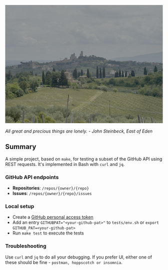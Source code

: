 ![Random picture from my walk](sangimi.png)

*All great and precious things are lonely. - John Steinbeck, East of Eden*

## Summary

A simple project, based on `make`, for testing a subset of the GitHub API
using REST requests. It's implemented in Bash with `curl` and `jq`.

### GitHub API endpoints

- **Repositories**: `/repos/{owner}/{repo}`
- **Issues**: `/repos/{owner}/{repo}/issues`

### Local setup

- Create a [GitHub personal access token](https://github.com/settings/tokens)
- Add an entry `GITHUBPAT="<your-github-pat>"` to `tests/env.sh` or `export GITHUB_PAT=<your-github-pat>`
- Run `make test` to execute the tests

### Troubleshooting

Use `curl` and `jq` to do all your debugging. If you prefer UI, either one of these
should be fine - `postman, hoppscotch or insomnia`.

